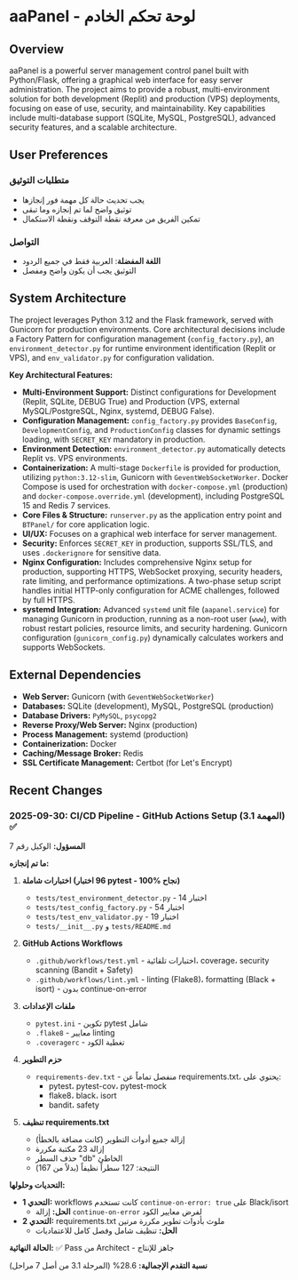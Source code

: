 # aaPanel - لوحة تحكم الخادم

## Overview
aaPanel is a powerful server management control panel built with Python/Flask, offering a graphical web interface for easy server administration. The project aims to provide a robust, multi-environment solution for both development (Replit) and production (VPS) deployments, focusing on ease of use, security, and maintainability. Key capabilities include multi-database support (SQLite, MySQL, PostgreSQL), advanced security features, and a scalable architecture.

## User Preferences
### متطلبات التوثيق
- يجب تحديث حالة كل مهمة فور إنجازها
- توثيق واضح لما تم إنجازه وما تبقى
- تمكين الفريق من معرفة نقطة التوقف ونقطة الاستكمال

### التواصل
- **اللغة المفضلة**: العربية فقط في جميع الردود
- التوثيق يجب أن يكون واضح ومفصل

## System Architecture
The project leverages Python 3.12 and the Flask framework, served with Gunicorn for production environments. Core architectural decisions include a Factory Pattern for configuration management (`config_factory.py`), an `environment_detector.py` for runtime environment identification (Replit or VPS), and `env_validator.py` for configuration validation.

**Key Architectural Features:**
-   **Multi-Environment Support:** Distinct configurations for Development (Replit, SQLite, DEBUG True) and Production (VPS, external MySQL/PostgreSQL, Nginx, systemd, DEBUG False).
-   **Configuration Management:** `config_factory.py` provides `BaseConfig`, `DevelopmentConfig`, and `ProductionConfig` classes for dynamic settings loading, with `SECRET_KEY` mandatory in production.
-   **Environment Detection:** `environment_detector.py` automatically detects Replit vs. VPS environments.
-   **Containerization:** A multi-stage `Dockerfile` is provided for production, utilizing `python:3.12-slim`, Gunicorn with `GeventWebSocketWorker`. Docker Compose is used for orchestration with `docker-compose.yml` (production) and `docker-compose.override.yml` (development), including PostgreSQL 15 and Redis 7 services.
-   **Core Files & Structure:** `runserver.py` as the application entry point and `BTPanel/` for core application logic.
-   **UI/UX:** Focuses on a graphical web interface for server management.
-   **Security:** Enforces `SECRET_KEY` in production, supports SSL/TLS, and uses `.dockerignore` for sensitive data.
-   **Nginx Configuration:** Includes comprehensive Nginx setup for production, supporting HTTPS, WebSocket proxying, security headers, rate limiting, and performance optimizations. A two-phase setup script handles initial HTTP-only configuration for ACME challenges, followed by full HTTPS.
-   **systemd Integration:** Advanced `systemd` unit file (`aapanel.service`) for managing Gunicorn in production, running as a non-root user (`www`), with robust restart policies, resource limits, and security hardening. Gunicorn configuration (`gunicorn_config.py`) dynamically calculates workers and supports WebSockets.

## External Dependencies
-   **Web Server:** Gunicorn (with `GeventWebSocketWorker`)
-   **Databases:** SQLite (development), MySQL, PostgreSQL (production)
-   **Database Drivers:** `PyMySQL`, `psycopg2`
-   **Reverse Proxy/Web Server:** Nginx (production)
-   **Process Management:** systemd (production)
-   **Containerization:** Docker
-   **Caching/Message Broker:** Redis
-   **SSL Certificate Management:** Certbot (for Let's Encrypt)

## Recent Changes
### 2025-09-30: CI/CD Pipeline - GitHub Actions Setup (المهمة 3.1) ✅
**المسؤول:** الوكيل رقم 7

**ما تم إنجازه:**
1. **اختبارات شاملة (96 اختبار pytest - 100% نجاح)**
   - `tests/test_environment_detector.py` - 14 اختبار
   - `tests/test_config_factory.py` - 54 اختبار
   - `tests/test_env_validator.py` - 19 اختبار
   - `tests/__init__.py` و `tests/README.md`

2. **GitHub Actions Workflows**
   - `.github/workflows/test.yml` - اختبارات تلقائية، coverage، security scanning (Bandit + Safety)
   - `.github/workflows/lint.yml` - linting (Flake8)، formatting (Black + isort) - بدون continue-on-error

3. **ملفات الإعدادات**
   - `pytest.ini` - تكوين pytest شامل
   - `.flake8` - معايير linting
   - `.coveragerc` - تغطية الكود

4. **حزم التطوير**
   - `requirements-dev.txt` - منفصل تماماً عن requirements.txt، يحتوي على:
     * pytest، pytest-cov، pytest-mock
     * flake8، black، isort
     * bandit، safety

5. **تنظيف requirements.txt**
   - إزالة جميع أدوات التطوير (كانت مضافة بالخطأ)
   - إزالة 23 مكتبة مكررة
   - حذف السطر "db" الخاطئ
   - النتيجة: 127 سطراً نظيفاً (بدلاً من 167)

**التحديات وحلولها:**
- **التحدي 1:** workflows كانت تستخدم `continue-on-error: true` على Black/isort
  - **الحل:** إزالة `continue-on-error` لفرض معايير الكود
- **التحدي 2:** requirements.txt ملوث بأدوات تطوير مكررة مرتين
  - **الحل:** تنظيف شامل وفصل كامل للاعتماديات

**الحالة النهائية:** ✅ Pass من Architect - جاهز للإنتاج

**نسبة التقدم الإجمالية:** 28.6% (المرحلة 3.1 من أصل 7 مراحل)